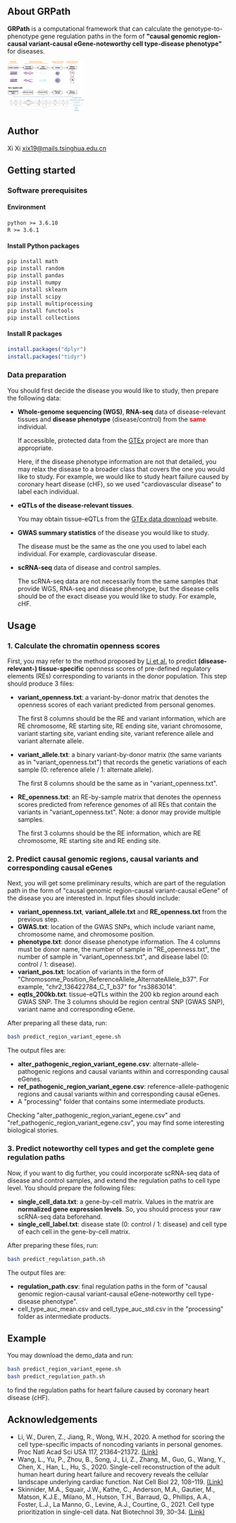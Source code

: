 <!-- ABOUT GRPath -->

## About GRPath

**GRPath** is a computational framework that can calculate the genotype-to-phenotype gene regulation paths in the form of **"causal genomic region-causal variant-causal eGene-noteworthy cell type-disease phenotype"** for diseases.

<img src=".\images\fig1.jpg" alt="overview" style="zoom:17%;" />  



<!-- AUTHOR -->

## Author

Xi Xi xix19@mails.tsinghua.edu.cn  



<!-- GETTING STARTED -->

## Getting started

### Software prerequisites

#### Environment

```
python >= 3.6.10
R >= 3.6.1
```



#### Install Python packages

```shell
pip install math
pip install random
pip install pandas
pip install numpy
pip install sklearn
pip install scipy
pip install multiprocessing
pip install functools
pip install collections
```



#### Install R packages

```R
install.packages("dplyr")
install.packages("tidyr")
```
  

### Data preparation

You should first decide the disease you would like to study, then prepare the following data:

- **Whole-genome sequencing (WGS)**,  **RNA-seq** data of disease-relevant tissues and **disease phenotype** (disease/control) from the <font color='red'>**same**</font> individual.

  If accessible, protected data from the [GTEx](https://gtexportal.org/home/protectedDataAccess) project are more than appropriate.

  Here, if the disease phenotype information are not that detailed, you may relax the disease to a broader class that covers the one you would like to study. For example, we would like to study heart failure caused by coronary heart disease (cHF), so we used "cardiovascular disease" to label each individual.

- **eQTLs of the disease-relevant tissues**.

  You may obtain tissue-eQTLs from the [GTEx data download](https://gtexportal.org/home/datasets) website.

- **GWAS summary statistics** of the disease you would like to study.

  The disease must be the same as the one you used to label each individual. For example, cardiovascular disease.

- **scRNA-seq** data of disease and control samples.

  The scRNA-seq data are not necessarily from the same samples that provide WGS, RNA-seq and disease phenotype, but the disease cells should be of the exact disease you would like to study. For example, cHF.  



<!-- USAGE -->
## Usage

### 1. Calculate the chromatin openness scores

First, you may refer to the method proposed by [Li et al.](https://www.pnas.org/content/117/35/21364) to predict **(disease-relevant-) tissue-specific** openness scores of pre-defined regulatory elements (REs) corresponding to variants in the donor population. This step should produce 3 files:

- **variant_openness.txt**: a variant-by-donor matrix that denotes the openness scores of each variant predicted from personal genomes.

  The first 8 columns should be the RE and variant information, which are RE chromosome, RE starting site, RE ending site, variant chromosome, variant starting site, variant ending site, variant reference allele and variant alternate allele.

- **variant_allele.txt**: a binary variant-by-donor matrix (the same variants as in "variant_openness.txt") that records the genetic variations of each sample (0: reference allele / 1: alternate allele).

  The first 8 columns should be the same as in "variant_openness.txt".

- **RE_openness.txt**: an RE-by-sample matrix that denotes the openness scores predicted from reference genomes of all REs that contain the variants in "variant_openness.txt". Note: a donor may provide multiple samples.

  The first 3 columns should be the RE information, which are RE chromosome, RE starting site and RE ending site.  



### 2. Predict causal genomic regions, causal variants and corresponding causal eGenes

Next, you will get some preliminary results, which are part of the regulation path in the form of "causal genomic region-causal variant-causal eGene" of the disease you are interested in. Input files should include:

- **variant_openness.txt**, **variant_allele.txt** and **RE_openness.txt** from the previous step.
- **GWAS.txt**: location of the GWAS SNPs, which include variant name, chromosome name, and chromosome position.
- **phenotype.txt**: donor disease phenotype information. The 4 columns must be donor name, the number of sample in "RE_openness.txt", the number of sample in "variant_openness.txt", and disease label (0: control / 1: disease).
- **variant_pos.txt**: location of variants in the form of "Chromosome_Position_ReferenceAllele_AlternateAllele_b37". For example, "chr2_136422784_C_T_b37" for "rs3863014".
- **eqtls_200kb.txt**: tissue-eQTLs within the 200 kb region around each GWAS SNP. The 3 columns should be region central SNP (GWAS SNP), variant name and corresponding eGene.



After preparing all these data, run:

```sh
bash predict_region_variant_egene.sh
```



The output files are:

- **alter_pathogenic_region_variant_egene.csv**: alternate-allele-pathogenic regions and causal variants within and corresponding causal eGenes.
- **ref_pathogenic_region_variant_egene.csv**: reference-allele-pathogenic regions and causal variants within and corresponding causal eGenes.
- A "processing" folder that contains some intermediate products.

Checking "alter_pathogenic_region_variant_egene.csv" and "ref_pathogenic_region_variant_egene.csv", you may find some interesting biological stories.  



### 3. Predict noteworthy cell types and get the complete gene regulation paths

Now, if you want to dig further, you could incorporate scRNA-seq data of disease and control samples, and extend the regulation paths to cell type level. You should prepare the following files:

- **single_cell_data.txt**: a gene-by-cell matrix. Values in the matrix are **normalized gene expression levels**. So, you should process your raw scRNA-seq data beforehand.
- **single_cell_label.txt**: disease state (0: control / 1: disease) and cell type of each cell in the gene-by-cell matrix.



After preparing these files, run:

```sh
bash predict_regulation_path.sh
```



The output files are:

- **regulation_path.csv**: final regulation paths in the form of "causal genomic region-causal variant-causal eGene-noteworthy cell type-disease phenotype".
- cell_type_auc_mean.csv and cell_type_auc_std.csv in the "processing" folder as intermediate products.  



<!-- EXAMPLE -->

## Example

You may download the demo_data and run:

```sh
bash predict_region_variant_egene.sh
bash predict_regulation_path.sh
```

to find the regulation paths for heart failure caused by coronary heart disease (cHF).  



<!-- ACKNOWLEDGEMENTS -->

## Acknowledgements

* Li, W., Duren, Z., Jiang, R., Wong, W.H., 2020. A method for scoring the cell type-specific impacts of noncoding variants in personal genomes. Proc Natl Acad Sci USA 117, 21364–21372. [(Link)](https://doi.org/10.1073/pnas.1922703117)
* Wang, L., Yu, P., Zhou, B., Song, J., Li, Z., Zhang, M., Guo, G., Wang, Y., Chen, X., Han, L., Hu, S., 2020. Single-cell reconstruction of the adult human heart during heart failure and recovery reveals the cellular landscape underlying cardiac function. Nat Cell Biol 22, 108–119. [(Link)](https://doi.org/10.1038/s41556-019-0446-7) 
* Skinnider, M.A., Squair, J.W., Kathe, C., Anderson, M.A., Gautier, M., Matson, K.J.E., Milano, M., Hutson, T.H., Barraud, Q., Phillips, A.A., Foster, L.J., La Manno, G., Levine, A.J., Courtine, G., 2021. Cell type prioritization in single-cell data. Nat Biotechnol 39, 30–34. [(Link)](https://doi.org/10.1038/s41587-020-0605-1)

